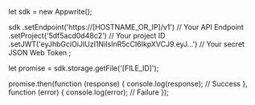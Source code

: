 let sdk = new Appwrite();

sdk
    .setEndpoint('https://[HOSTNAME_OR_IP]/v1') // Your API Endpoint
    .setProject('5df5acd0d48c2') // Your project ID
    .setJWT('eyJhbGciOiJIUzI1NiIsInR5cCI6IkpXVCJ9.eyJ...') // Your secret JSON Web Token
;

let promise = sdk.storage.getFile('[FILE_ID]');

promise.then(function (response) {
    console.log(response); // Success
}, function (error) {
    console.log(error); // Failure
});